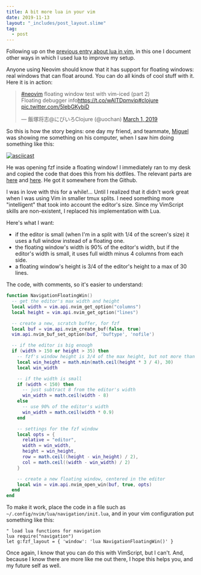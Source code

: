 ```yaml
---
title: A bit more lua in your vim
date: 2019-11-13
layout: "_includes/post_layout.slime"
tag:
  - post
---
```


Following up on the
[previous entry about lua in vim](https://gabrielpoca.com/2019-11-02-a-little-bit-of-lua-in-your-vim/),
in this one I document other ways in which I used lua to improve my setup.

Anyone using Neovim should know that it has support for floating windows: real
windows that can float around. You can do all kinds of cool stuff with it. Here
it is in action:

<blockquote class="twitter-tweet tw-align-center"><p lang="en" dir="ltr"><a href="https://twitter.com/hashtag/neovim?src=hash&amp;ref_src=twsrc%5Etfw">#neovim</a> floating window test with vim-iced (part 2)<br>Floating debugger info<a href="https://t.co/wAITDpmvip">https://t.co/wAITDpmvip</a><a href="https://twitter.com/hashtag/clojure?src=hash&amp;ref_src=twsrc%5Etfw">#clojure</a> <a href="https://t.co/5lebGKybiD">pic.twitter.com/5lebGKybiD</a></p>&mdash; 飯塚将志@にびいろClojure (@uochan) <a href="https://twitter.com/uochan/status/1101445517865771013?ref_src=twsrc%5Etfw">March 1, 2019</a></blockquote>

So this is how the story begins: one day my friend, and teammate,
[Miguel](https://twitter.com/naps62) was showing me something on his computer,
when I saw him doing something like this:

[![asciicast](https://asciinema.org/a/278565.svg)](https://asciinema.org/a/278565)

He was opening fzf inside a floating window! I immediately ran to my desk and
copied the code that does this from his dotfiles. The relevant parts are
[here](https://github.com/naps62/dotfiles/blob/b6df1166ce3b65ab408147a58201aa9c2cccd691/config/nvim/rc/functions.vim#L69-L87)
and
[here](https://github.com/naps62/dotfiles/blob/f5a3ed135ce210ae3b29268b6122cb5d863375cc/config/nvim/rc/plugins.vim#L226).
He got it somewhere from the Github.

I was in love with this for a while!... Until I realized that it didn't work
great when I was using Vim in smaller tmux splits. I need something more
"intelligent" that took into account the editor's size. Since my VimScript
skills are non-existent, I replaced his implementation with Lua.

Here's what I want:

- if the editor is small (when I'm in a split with 1/4 of the screen's size) it
  uses a full window instead of a floating one.
- the floating window's width is 90% of the editor's width, but if the editor's
  width is small, it uses full width minus 4 columns from each side.
- a floating window's height is 3/4 of the editor's height to a max of 30 lines.

The code, with comments, so it's easier to understand:

```lua
function NavigationFloatingWin()
  -- get the editor's max width and height
  local width = vim.api.nvim_get_option("columns")
  local height = vim.api.nvim_get_option("lines")

  -- create a new, scratch buffer, for fzf
  local buf = vim.api.nvim_create_buf(false, true)
  vim.api.nvim_buf_set_option(buf, 'buftype', 'nofile')

  -- if the editor is big enough
  if (width > 150 or height > 35) then
    -- fzf's window height is 3/4 of the max height, but not more than 30
    local win_height = math.min(math.ceil(height * 3 / 4), 30)
    local win_width

    -- if the width is small
    if (width < 150) then
      -- just subtract 8 from the editor's width
      win_width = math.ceil(width - 8)
    else
      -- use 90% of the editor's width
      win_width = math.ceil(width * 0.9)
    end

    -- settings for the fzf window
    local opts = {
      relative = "editor",
      width = win_width,
      height = win_height,
      row = math.ceil((height - win_height) / 2),
      col = math.ceil((width - win_width) / 2)
    }

    -- create a new floating window, centered in the editor
    local win = vim.api.nvim_open_win(buf, true, opts)
  end
end
```

To make it work, place the code in a file such as
`~/.config/nvim/lua/navigation/init.lua`, and in your vim configuration put
something like this:

```vim
" load lua functions for navigation
lua require("navigation")
let g:fzf_layout = { 'window': 'lua NavigationFloatingWin()' }
```

Once again, I know that you can do this with VimScript, but I can't. And,
because I know there are more like me out there, I hope this helps you, and my
future self as well.
